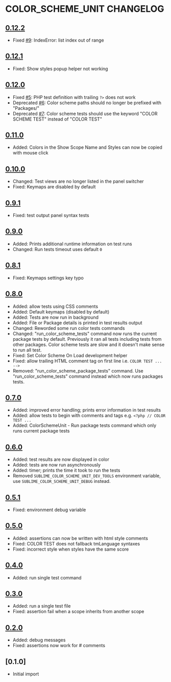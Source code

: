 # COLOR_SCHEME_UNIT CHANGELOG

## [0.12.2]

* Fixed [#9](https://github.com/gerardroche/sublime_color_scheme_unit/issues/9): IndexError: list index out of range

## [0.12.1]

* Fixed: Show styles popup helper not working

## [0.12.0]

* Fixed [#5](https://github.com/gerardroche/sublime_color_scheme_unit/issues/5): PHP test definition with trailing `?>` does not work
* Deprecated [#6](https://github.com/gerardroche/sublime_color_scheme_unit/issues/6): Color scheme paths should no longer be prefixed with "Packages/"
* Deprecated [#7](https://github.com/gerardroche/sublime_color_scheme_unit/issues/7): Color scheme tests should use the keyword "COLOR SCHEME TEST" instead of "COLOR TEST"

## [0.11.0]

* Added: Colors in the Show Scope Name and Styles can now be copied with mouse click

## [0.10.0]

* Changed: Test views are no longer listed in the panel switcher
* Fixed: Keymaps are disabled by default

## [0.9.1]

* Fixed: test output panel syntax tests

## [0.9.0]

* Added: Prints additional runtime information on test runs
* Changed: Run tests timeout uses default `0`

## [0.8.1]

* Fixed: Keymaps settings key typo

## [0.8.0]

* Added: allow tests using CSS comments
* Added: Default keymaps (disabled by default)
* Added: Tests are now run in background
* Added: File or Package details is printed in test results output
* Changed: Reworded some run color tests commands
* Changed: "run_color_scheme_tests" command now runs the current package tests
  by default. Previously it ran all tests including tests from other packages.
  Color scheme tests are slow and it doesn't make sense to run all test.
* Fixed: Set Color Scheme On Load development helper
* Fixed: allow trailing HTML comment tag on first line i.e. `COLOR TEST ... -->`
* Removed: "run_color_scheme_package_tests" command. Use
  "run_color_scheme_tests" command instead which now runs packages tests.

## [0.7.0]

* Added: improved error handling; prints error information in test results
* Added: allow tests to begin with comments and tags e.g. `<?php // COLOR TEST ...`
* Added: ColorSchemeUnit - Run package tests command which only runs current package tests

## [0.6.0]

* Added: test results are now displayed in color
* Added: tests are now run asynchronously
* Added: timer; prints the time it took to run the tests
* Removed `SUBLIME_COLOR_SCHEME_UNIT_DEV_TOOLS` environment variable, use
  `SUBLIME_COLOR_SCHEME_UNIT_DEBUG` instead.

## [0.5.1]

* Fixed: environment debug variable

## [0.5.0]

* Added: assertions can now be written with html style comments
* Fixed: COLOR TEST does not fallback tmLanguage syntaxes
* Fixed: incorrect style when styles have the same score

## [0.4.0]

* Added: run single test command

## [0.3.0]

* Added: run a single test file
* Fixed: assertion fail when a scope inherits from another scope

## [0.2.0]

* Added: debug messages
* Fixed: assertions now work for # comments

## [0.1.0]

* Initial import

[0.12.2]: https://github.com/gerardroche/sublime_color_scheme_unit/compare/0.12.1...0.12.2
[0.12.1]: https://github.com/gerardroche/sublime_color_scheme_unit/compare/0.12.0...0.12.1
[0.12.0]: https://github.com/gerardroche/sublime_color_scheme_unit/compare/0.11.0...0.12.0
[0.11.0]: https://github.com/gerardroche/sublime_color_scheme_unit/compare/0.10.0...0.11.0
[0.10.0]: https://github.com/gerardroche/sublime_color_scheme_unit/compare/0.9.0...0.10.0
[0.9.1]: https://github.com/gerardroche/sublime_color_scheme_unit/compare/0.9.0...0.9.1
[0.9.0]: https://github.com/gerardroche/sublime_color_scheme_unit/compare/0.8.0...0.9.0
[0.8.1]: https://github.com/gerardroche/sublime_color_scheme_unit/compare/0.8.0...0.8.1
[0.8.0]: https://github.com/gerardroche/sublime_color_scheme_unit/compare/0.7.0...0.8.0
[0.7.0]: https://github.com/gerardroche/sublime_color_scheme_unit/compare/0.6.0...0.7.0
[0.6.0]: https://github.com/gerardroche/sublime_color_scheme_unit/compare/0.5.0...0.6.0
[0.5.1]: https://github.com/gerardroche/sublime_color_scheme_unit/compare/0.5.0...0.5.1
[0.5.0]: https://github.com/gerardroche/sublime_color_scheme_unit/compare/0.4.0...0.5.0
[0.4.0]: https://github.com/gerardroche/sublime_color_scheme_unit/compare/0.3.0...0.4.0
[0.3.0]: https://github.com/gerardroche/sublime_color_scheme_unit/compare/0.2.0...0.3.0
[0.2.0]: https://github.com/gerardroche/sublime_color_scheme_unit/compare/0.1.0...0.2.0
